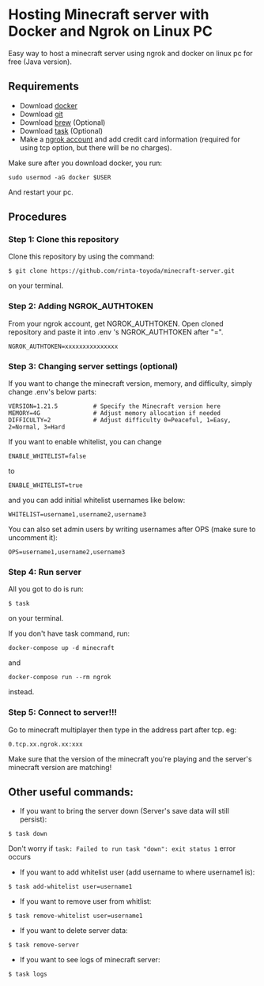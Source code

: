# Hosting Minecraft server with Docker and Ngrok on Linux PC
Easy way to host a minecraft server using ngrok and docker on linux pc for free (Java version).

## Requirements
- Download [docker](https://docs.docker.com/desktop/setup/install/linux/)
- Download [git](https://git-scm.com/downloads/linux)
- Download [brew](https://brew.sh/) (Optional)
- Download [task](https://taskfile.dev/installation/) (Optional)
- Make a [ngrok account](https://www.google.com/url?sa=t&source=web&rct=j&opi=89978449&url=https://dashboard.ngrok.com/signup&ved=2ahUKEwjSmPyv7eOMAxUyR2wGHaw0DEQQFnoECAkQAQ&usg=AOvVaw0Eem619whOco8fyiLYYfC6) and add credit card information (required for using tcp option, but there will be no charges).

Make sure after you download docker, you run:
```
sudo usermod -aG docker $USER
```
And restart your pc.

## Procedures

### Step 1: Clone this repository
Clone this repository by using the command:
```
$ git clone https://github.com/rinta-toyoda/minecraft-server.git
```
on your terminal.

### Step 2: Adding NGROK_AUTHTOKEN
From your ngrok account, get NGROK_AUTHTOKEN. Open cloned repository and paste it into .env 's NGROK_AUTHTOKEN after "=".
```
NGROK_AUTHTOKEN=xxxxxxxxxxxxxxx
```

### Step 3: Changing server settings (optional)
If you want to change the minecraft version, memory, and difficulty, simply change .env's below parts:
```
VERSION=1.21.5          # Specify the Minecraft version here
MEMORY=4G               # Adjust memory allocation if needed
DIFFICULTY=2            # Adjust difficulty 0=Peaceful, 1=Easy, 2=Normal, 3=Hard    
```

If you want to enable whitelist, you can change
```
ENABLE_WHITELIST=false
```
to
```
ENABLE_WHITELIST=true
```
and you can add initial whitelist usernames like below:
```
WHITELIST=username1,username2,username3
```

You can also set admin users by writing usernames after OPS (make sure to uncomment it):
```
OPS=username1,username2,username3
```

### Step 4: Run server
All you got to do is run:
```
$ task
```
on your terminal.

If you don't have task command, run:
```
docker-compose up -d minecraft
```
and
```
docker-compose run --rm ngrok
```
instead.

### Step 5: Connect to server!!!
Go to minecraft multiplayer then type in the address part after tcp.
eg:
```
0.tcp.xx.ngrok.xx:xxx
```

Make sure that the version of the minecraft you're playing and the server's minecraft version are matching!


## Other useful commands:
- If you want to bring the server down (Server's save data will still persist):
```
$ task down
```
Don't worry if `task: Failed to run task "down": exit status 1` error occurs


- If you want to add whitelist user (add username to where username1 is):
```
$ task add-whitelist user=username1
```

- If you want to remove user from whitlist:
 ```
$ task remove-whitelist user=username1
```

- If you want to delete server data:
```
$ task remove-server
```

- If you want to see logs of minecraft server:
```
$ task logs
```
